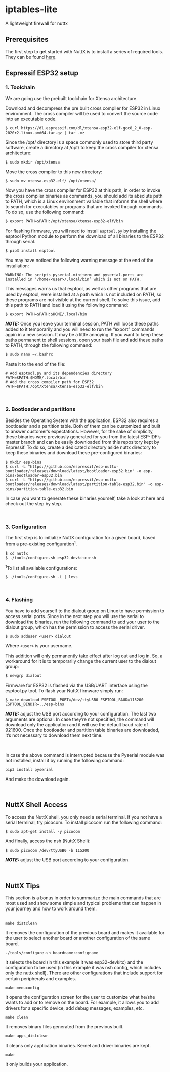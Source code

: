 # iptables-lite
A lightweight firewall for nuttx

## Prerequisites
The first step to get started with NuttX is to install a series of required tools. They can be found <a href="http://nuttx.incubator.apache.org/docs/latest/quickstart/install.html">here</a>.

## Espressif ESP32 setup
### 1. Toolchain
We are going use the prebuilt toolchain for Xtensa architecture.

Download and decompress the pre built cross compiler for ESP32 in Linux environment. The cross compiler will be used to convert the source code into an executable code.
```
$ curl https://dl.espressif.com/dl/xtensa-esp32-elf-gcc8_2_0-esp-2020r2-linux-amd64.tar.gz | tar -xz
```
Since the /opt/ directory is a space commonly used to store third party software, create a directory at /opt/ to keep the cross compiler for xtensa architecture:
```
$ sudo mkdir /opt/xtensa
```
Move the cross compiler to this new directory:
```
$ sudo mv xtensa-esp32-elf/ /opt/xtensa/
```
Now you have the cross compiler for ESP32 at this path, in order to invoke the cross compiler binaries as commands, you should add its absolute path to PATH, which is a Linux environment variable that informs the shell where to search for executables or programs that are invoked through commands. To do so, use the following command:
```
$ export PATH=$PATH:/opt/xtensa/xtensa-esp32-elf/bin
```
For flashing firmware, you will need to install `esptool.py` by installing the esptool Python module to perform the download of all binaries to the ESP32 through serial.
```
$ pip3 install esptool
```
You may have noticed the following warning message at the end of the installation:

`WARNING: The scripts pyserial-miniterm and pyserial-ports are installed in ‘/home/<user>/.local/bin’ which is not on PATH.`

This messages warns us that esptool, as well as other programs that are used by esptool, were installed at a path which is not included on PATH, so these programs are not visible at the current shell. To solve this issue, add this path to PATH and load it using the following command:
```
$ export PATH=$PATH:$HOME/.local/bin
```
**_NOTE:_**  Once you leave your terminal session, PATH will loose these paths added to it temporarily and you will need to run the “export” commands again in a new session. It may be a little annoying. If you want to keep these paths permanent to shell sessions, open your bash file and add these paths to PATH, through the following command:
```
$ sudo nano ~/.bashrc
```
Paste it to the end of the file:
```
# Add esptool.py and its dependencies directory 
PATH=$PATH:$HOME/.local/bin
# Add the cross compiler path for ESP32
PATH=$PATH:/opt/xtensa/xtensa-esp32-elf/bin
```
<br />

### 2. Bootloader and partitions

Besides the Operating System with the application, ESP32 also requires a bootloader and a partition table. Both of them can be customized and built to answer customer’s expectations. However, for the sake of simplicity, these binaries were previously generated for you from the latest ESP-IDF’s master branch and can be easily downloaded from this repository kept by Espressif. To do so, create a dedicated directory aside nuttx directory to keep these binaries and download these pre-configured binaries:

```
$ mkdir esp-bins
$ curl -L "https://github.com/espressif/esp-nuttx-bootloader/releases/download/latest/bootloader-esp32.bin" -o esp-bins/bootloader-esp32.bin
$ curl -L "https://github.com/espressif/esp-nuttx-bootloader/releases/download/latest/partition-table-esp32.bin" -o esp-bins/partition-table-esp32.bin
```
In case you want to generate these binaries yourself, take a look at here and check out the step by step.

<br />

### 3. Configuration
The first step is to initialize NuttX configuration for a given board, based from a pre-existing configuration<sup>1</sup>.
```
$ cd nuttx
$ ./tools/configure.sh esp32-devkitc:nsh
```
   <sup>1</sup>To list all available configurations:
```
$ ./tools/configure.sh -L | less
```

<br />

### 4. Flashing
You have to add yourself to the dialout group on Linux to have permission to access serial ports. Since in the next step you will use the serial to download the binaries, run the following command to add your user to the dialout group, which has the permission to access the serial driver.
```
$ sudo adduser <user> dialout
```
Where `<user>` is your username. 

This addition will only permanently take effect after log out and log in. So, a workaround for it is to temporarily change the current user to the dialout group:
```
$ newgrp dialout
```

Firmware for ESP32 is flashed via the USB/UART interface using the esptool.py tool. To flash your NuttX firmware simply run:
```
$ make download ESPTOOL_PORT=/dev/ttyUSB0 ESPTOOL_BAUD=115200 ESPTOOL_BINDIR=../esp-bins
```

**_NOTE:_** adjust the USB port according to your configuration. The last two arguments are optional. In case they’re not specified, the command will download only the application and it will use the default baud rate of 921600. Once the bootloader and partition table binaries are downloaded, it’s not necessary to download them next time.

<br />

In case the above command is interrupted because the Pyserial module was not installed, install it by running the following command:
```
pip3 install pyserial
```

And make the download again.

<br />

## NuttX Shell Access
To access the NuttX shell, you only need a serial terminal. If you not have a serial terminal, try picocom. To install picocom run the following command:
```
$ sudo apt-get install -y picocom
```

And finally, access the nsh (NuttX Shell):
```
$ sudo picocom /dev/ttyUSB0 -b 115200
```
**_NOTE:_** adjust the USB port according to your configuration.

<br />

## NuttX Tips

This section is a bonus in order to summarize the main commands that are most used and show some simple and typical problems that can happen in your journey and how to work around them. <br/><br/>

`make distclean`

It removes the configuration of the previous board and makes it available for the user to select another board or another configuration of the same board.

`./tools/configure.sh boardname:configname`

It selects the board (in this example it was esp32-devkitc) and the configuration to be used (in this example it was nsh config, which includes only the nuttx shell). There are other configurations that include support for certain peripherals and examples.

`make menuconfig`

It opens the configuration screen for the user to customize what he/she wants to add or to remove on the board. For example, it allows you to add drivers for a specific device, add debug messages, examples, etc.

`make clean`

It removes binary files generated from the previous built.

`make apps_distclean`

It cleans only application binaries. Kernel and driver binaries are kept.

`make`

It only builds your application.
